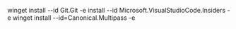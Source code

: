 winget install --id Git.Git -e
install --id Microsoft.VisualStudioCode.Insiders -e
winget install --id=Canonical.Multipass  -e
